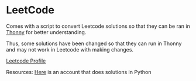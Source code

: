 # LeetCode
Comes with a script to convert Leetcode solutions so that they can be ran in [Thonny](https://thonny.org) for better understanding.

Thus, some solutions have been changed so that they can run in Thonny and may not work in Leetcode with making changes.

[Leetcode Profile](https://leetcode.com/JeliHacker/)


Resources:
[Here](https://leetcode.com/Yawn_Sean/) is an account that does solutions in Python
